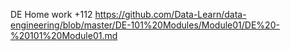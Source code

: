 DE Home work
+112
https://github.com/Data-Learn/data-engineering/blob/master/DE-101%20Modules/Module01/DE%20-%20101%20Module01.md
